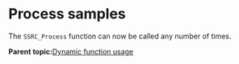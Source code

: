 # Process samples

The `SSRC_Process` function can now be called any number of times.

**Parent topic:**[Dynamic function usage](../topics/dynamic_function_usage.md)

